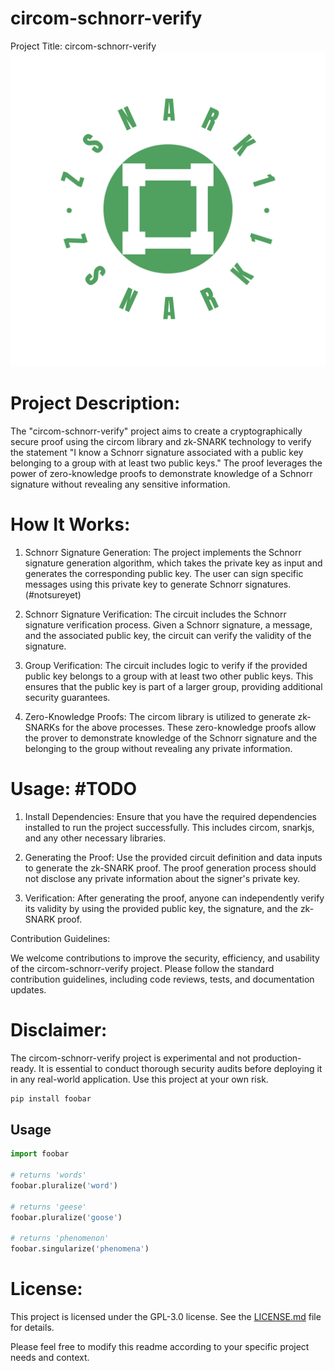 # circom-schnorr-verify
Project Title: circom-schnorr-verify
![logo](/images/logo-color.svg)

# Project Description:

The "circom-schnorr-verify" project aims to create a cryptographically secure proof using the circom library and zk-SNARK technology to verify the statement "I know a Schnorr signature associated with a public key belonging to a group with at least two public keys." The proof leverages the power of zero-knowledge proofs to demonstrate knowledge of a Schnorr signature without revealing any sensitive information.

# How It Works:

1. Schnorr Signature Generation: The project implements the Schnorr signature generation algorithm, which takes the private key as input and generates the corresponding public key. The user can sign specific messages using this private key to generate Schnorr signatures. (#notsureyet)

2. Schnorr Signature Verification: The circuit includes the Schnorr signature verification process. Given a Schnorr signature, a message, and the associated public key, the circuit can verify the validity of the signature.

3. Group Verification: The circuit includes logic to verify if the provided public key belongs to a group with at least two other public keys. This ensures that the public key is part of a larger group, providing additional security guarantees.

4. Zero-Knowledge Proofs: The circom library is utilized to generate zk-SNARKs for the above processes. These zero-knowledge proofs allow the prover to demonstrate knowledge of the Schnorr signature and the belonging to the group without revealing any private information.

# Usage: #TODO

1. Install Dependencies: Ensure that you have the required dependencies installed to run the project successfully. This includes circom, snarkjs, and any other necessary libraries. 

2. Generating the Proof: Use the provided circuit definition and data inputs to generate the zk-SNARK proof. The proof generation process should not disclose any private information about the signer's private key.

3. Verification: After generating the proof, anyone can independently verify its validity by using the provided public key, the signature, and the zk-SNARK proof.

Contribution Guidelines:

We welcome contributions to improve the security, efficiency, and usability of the circom-schnorr-verify project. Please follow the standard contribution guidelines, including code reviews, tests, and documentation updates.

# Disclaimer:

The circom-schnorr-verify project is experimental and not production-ready. It is essential to conduct thorough security audits before deploying it in any real-world application. Use this project at your own risk.


```bash
pip install foobar
```

## Usage

```python
import foobar

# returns 'words'
foobar.pluralize('word')

# returns 'geese'
foobar.pluralize('goose')

# returns 'phenomenon'
foobar.singularize('phenomena')
```

# License:

This project is licensed under the GPL-3.0 license. See the [LICENSE.md](LICENSE.md) file for details.

Please feel free to modify this readme according to your specific project needs and context.

